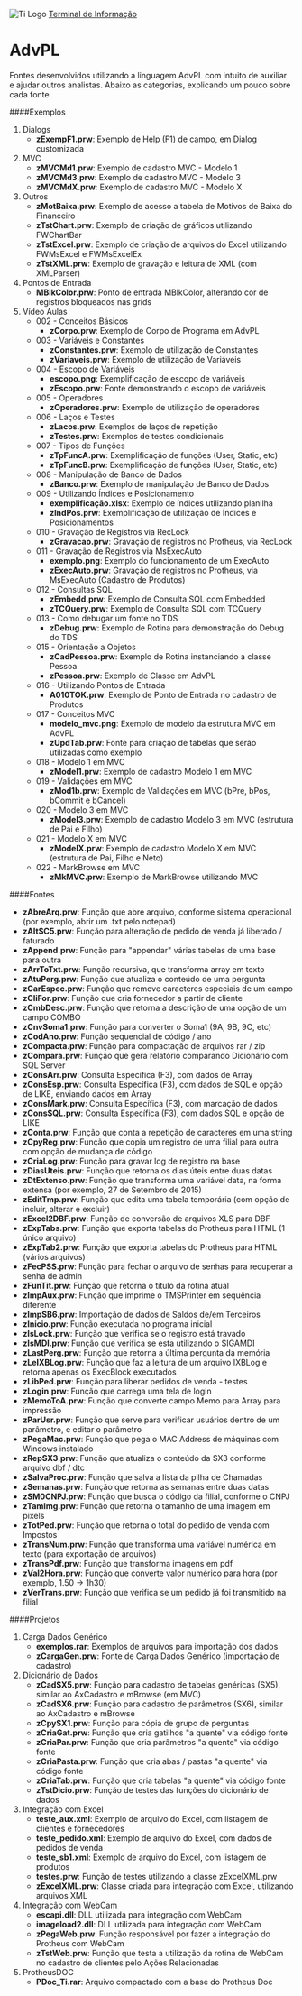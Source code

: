 ![Ti Logo](http://terminaldeinformacao.com/wp-content/uploads/2016/03/tema.jpg)
[Terminal de Informação](http://terminaldeinformacao.com)

# AdvPL
Fontes desenvolvidos utilizando a linguagem AdvPL com intuito de auxiliar e ajudar outros analistas.
Abaixo as categorias, explicando um pouco sobre cada fonte.

####Exemplos
1. Dialogs
   * **zExempF1.prw**: Exemplo de Help (F1) de campo, em Dialog customizada
2. MVC
   * **zMVCMd1.prw**: Exemplo de cadastro MVC - Modelo 1
   * **zMVCMd3.prw**: Exemplo de cadastro MVC - Modelo 3
   * **zMVCMdX.prw**: Exemplo de cadastro MVC - Modelo X
3. Outros
   * **zMotBaixa.prw**: Exemplo de acesso a tabela de Motivos de Baixa do Financeiro
   * **zTstChart.prw**: Exemplo de criação de gráficos utilizando FWChartBar
   * **zTstExcel.prw**: Exemplo de criação de arquivos do Excel utilizando FWMsExcel e FWMsExcelEx
   * **zTstXML.prw**: Exemplo de gravação e leitura de XML (com XMLParser)
4. Pontos de Entrada
   * **MBlkColor.prw**: Ponto de entrada MBlkColor, alterando cor de registros bloqueados nas grids
5. Vídeo Aulas
   * 002 - Conceitos Básicos
      * **zCorpo.prw**: Exemplo de Corpo de Programa em AdvPL
   * 003 - Variáveis e Constantes
      * **zConstantes.prw**: Exemplo de utilização de Constantes
	  * **zVariaveis.prw**: Exemplo de utilização de Variáveis
   * 004 - Escopo de Variáveis
      * **escopo.png**: Exemplificação de escopo de variáveis
	  * **zEscopo.prw**: Fonte demonstrando o escopo de variáveis
   * 005 - Operadores
      * **zOperadores.prw**: Exemplo de utilização de operadores
   * 006 - Laços e Testes
      * **zLacos.prw**: Exemplos de laços de repetição
	  * **zTestes.prw**: Exemplos de testes condicionais
   * 007 - Tipos de Funções
      * **zTpFuncA.prw**: Exemplificação de funções (User, Static, etc)
	  * **zTpFuncB.prw**: Exemplificação de funções (User, Static, etc)
   * 008 - Manipulação de Banco de Dados
      * **zBanco.prw**: Exemplo de manipulação de Banco de Dados
   * 009 - Utilizando Índices e Posicionamento
      * **exemplificação.xlsx**: Exemplo de índices utilizando planilha
	  * **zIndPos.prw**: Exemplificação de utilização de Índices e Posicionamentos
   * 010 - Gravação de Registros via RecLock
	  * **zGravacao.prw**: Gravação de registros no Protheus, via RecLock
   * 011 - Gravação de Registros via MsExecAuto
      * **exemplo.png**: Exemplo do funcionamento de um ExecAuto
	  * **zExecAuto.prw**: Gravação de registros no Protheus, via MsExecAuto (Cadastro de Produtos)
   * 012 - Consultas SQL
	  * **zEmbedd.prw**: Exemplo de Consulta SQL com Embedded
	  * **zTCQuery.prw**: Exemplo de Consulta SQL com TCQuery
   * 013 - Como debugar um fonte no TDS
	  * **zDebug.prw**: Exemplo de Rotina para demonstração do Debug do TDS
   * 015 - Orientação a Objetos
	  * **zCadPessoa.prw**: Exemplo de Rotina instanciando a classe Pessoa
	  * **zPessoa.prw**: Exemplo de Classe em AdvPL
   * 016 - Utilizando Pontos de Entrada
	  * **A010TOK.prw**: Exemplo de Ponto de Entrada no cadastro de Produtos
   * 017 - Conceitos MVC
	  * **modelo_mvc.png**: Exemplo de modelo da estrutura MVC em AdvPL
	  * **zUpdTab.prw**: Fonte para criação de tabelas que serão utilizadas como exemplo
   * 018 - Modelo 1 em MVC
	  * **zModel1.prw**: Exemplo de cadastro Modelo 1 em MVC
   * 019 - Validações em MVC
	  * **zMod1b.prw**: Exemplo de Validações em MVC (bPre, bPos, bCommit e bCancel)
   * 020 - Modelo 3 em MVC
	  * **zModel3.prw**: Exemplo de cadastro Modelo 3 em MVC (estrutura de Pai e Filho)
   * 021 - Modelo X em MVC
	  * **zModelX.prw**: Exemplo de cadastro Modelo X em MVC (estrutura de Pai, Filho e Neto)
   * 022 - MarkBrowse em MVC
      * **zMkMVC.prw**: Exemplo de MarkBrowse utilizando MVC
	  
####Fontes
   * **zAbreArq.prw**: Função que abre arquivo, conforme sistema operacional (por exemplo, abrir um .txt pelo notepad)
   * **zAltSC5.prw**: Função para alteração de pedido de venda já liberado / faturado
   * **zAppend.prw**: Função para "appendar" várias tabelas de uma base para outra
   * **zArrToTxt.prw**: Função recursiva, que transforma array em texto
   * **zAtuPerg.prw**: Função que atualiza o conteúdo de uma pergunta
   * **zCarEspec.prw**: Função que remove caracteres especiais de um campo
   * **zCliFor.prw**: Função que cria fornecedor a partir de cliente
   * **zCmbDesc.prw**: Função que retorna a descrição de uma opção de um campo COMBO
   * **zCnvSoma1.prw**: Função para converter o Soma1 (9A, 9B, 9C, etc)
   * **zCodAno.prw**: Função sequencial de código / ano
   * **zCompacta.prw**: Função para compactação de arquivos rar / zip
   * **zCompara.prw**: Função que gera relatório comparando Dicionário com SQL Server
   * **zConsArr.prw**: Consulta Específica (F3), com dados de Array
   * **zConsEsp.prw**: Consulta Específica (F3), com dados de SQL e opção de LIKE, enviando dados em Array
   * **zConsMark.prw**: Consulta Específica (F3), com marcação de dados
   * **zConsSQL.prw**: Consulta Específica (F3), com dados SQL e opção de LIKE
   * **zConta.prw**: Função que conta a repetição de caracteres em uma string
   * **zCpyReg.prw**: Função que copia um registro de uma filial para outra com opção de mudança de código
   * **zCriaLog.prw**: Função para gravar log de registro na base
   * **zDiasUteis.prw**: Função que retorna os dias úteis entre duas datas
   * **zDtExtenso.prw**: Função que transforma uma variável data, na forma extensa (por exemplo, 27 de Setembro de 2015)
   * **zEditTmp.prw**: Função que edita uma tabela temporária (com opção de incluir, alterar e excluir)
   * **zExcel2DBF.prw**: Função de conversão de arquivos XLS para DBF
   * **zExpTabs.prw**: Função que exporta tabelas do Protheus para HTML (1 único arquivo)
   * **zExpTab2.prw**: Função que exporta tabelas do Protheus para HTML (vários arquivos)
   * **zFecPSS.prw**: Função para fechar o arquivo de senhas para recuperar a senha de admin
   * **zFunTit.prw**: Função que retorna o título da rotina atual
   * **zImpAux.prw**: Função que imprime o TMSPrinter em sequência diferente
   * **zImpSB6.prw**: Importação de dados de Saldos de/em Terceiros
   * **zInicio.prw**: Função executada no programa inicial
   * **zIsLock.prw**: Função que verifica se o registro está travado
   * **zIsMDI.prw**: Função que verifica se esta utilizando o SIGAMDI
   * **zLastPerg.prw**: Função que retorna a última pergunta da memória
   * **zLeIXBLog.prw**: Função que faz a leitura de um arquivo IXBLog e retorna apenas os ExecBlock executados
   * **zLibPed.prw**: Função para liberar pedidos de venda - testes
   * **zLogin.prw**: Função que carrega uma tela de login
   * **zMemoToA.prw**: Função que converte campo Memo para Array para impressão
   * **zParUsr.prw**: Função que serve para verificar usuários dentro de um parâmetro, e editar o parâmetro
   * **zPegaMac.prw**: Função que pega o MAC Address de máquinas com Windows instalado
   * **zRepSX3.prw**: Função que atualiza o conteúdo da SX3 conforme arquivo dbf / dtc
   * **zSalvaProc.prw**: Função que salva a lista da pilha de Chamadas
   * **zSemanas.prw**: Função que retorna as semanas entre duas datas
   * **zSM0CNPJ.prw**: Função que busca o código da filial, conforme o CNPJ
   * **zTamImg.prw**: Função que retorna o tamanho de uma imagem em pixels
   * **zTotPed.prw**: Função que retorna o total do pedido de venda com Impostos
   * **zTransNum.prw**: Função que transforma uma variável numérica em texto (para exportação de arquivos)
   * **zTransPdf.prw**: Função que transforma imagens em pdf
   * **zVal2Hora.prw**: Função que converte valor numérico para hora (por exemplo, 1.50 -> 1h30)
   * **zVerTrans.prw**: Função que verifica se um pedido já foi transmitido na filial

####Projetos
1. Carga Dados Genérico
   * **exemplos.rar**: Exemplos de arquivos para importação dos dados
   * **zCargaGen.prw**: Fonte de Carga Dados Genérico (importação de cadastro)
2. Dicionário de Dados
   * **zCadSX5.prw**: Função para cadastro de tabelas genéricas (SX5), similar ao AxCadastro e mBrowse (em MVC)
   * **zCadSX6.prw**: Função para cadastro de parâmetros (SX6), similar ao AxCadastro e mBrowse
   * **zCpySX1.prw**: Função para cópia de grupo de perguntas
   * **zCriaGat.prw**: Função que cria gatilhos "a quente" via código fonte
   * **zCriaPar.prw**: Função que cria parâmetros "a quente" via código fonte
   * **zCriaPasta.prw**: Função que cria abas / pastas "a quente" via código fonte
   * **zCriaTab.prw**: Função que cria tabelas "a quente" via código fonte
   * **zTstDicio.prw**: Função de testes das funções do dicionário de dados
3. Integração com Excel
   * **teste_aux.xml**: Exemplo de arquivo do Excel, com listagem de clientes e fornecedores
   * **teste_pedido.xml**: Exemplo de arquivo do Excel, com dados de pedidos de venda
   * **teste_sb1.xml**: Exemplo de arquivo do Excel, com listagem de produtos
   * **testes.prw**: Função de testes utilizando a classe zExcelXML.prw
   * **zExcelXML.prw**: Classe criada para integração com Excel, utilizando arquivos XML
4. Integração com WebCam
   * **escapi.dll**: DLL utilizada para integração com WebCam
   * **imageload2.dll**: DLL utilizada para integração com WebCam
   * **zPegaWeb.prw**: Função responsável por fazer a integração do Protheus com WebCam
   * **zTstWeb.prw**: Função que testa a utilização da rotina de WebCam no cadastro de clientes pelo Ações Relacionadas
5. ProtheusDOC
   * **PDoc_Ti.rar**: Arquivo compactado com a base do Protheus Doc